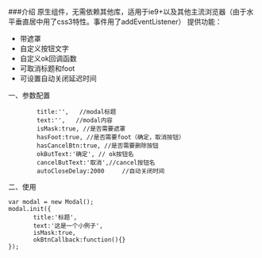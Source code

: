
###介绍
原生组件，无需依赖其他库，适用于ie9+以及其他主流浏览器（由于水平垂直居中用了css3特性。事件用了addEventListener）
提供功能：
+ 带遮罩
+ 自定义按钮文字
+ 自定义ok回调函数
+ 可取消标题和foot
+ 可设置自动关闭延迟时间


一、参数配置

```
        title:'',   //modal标题
        text:'',   //modal内容
        isMask:true, //是否需要遮罩
        hasFoot:true, //是否需要foot（确定，取消按钮）
        hasCancelBtn:true, //是否需要删除按钮
        okButText:'确定', // ok按钮名
        cancelButText:'取消',//cancel按钮名
        autoCloseDelay:2000     //自动关闭时间
```
二、使用
```
var modal = new Modal();
modal.init({
       title:'标题',
       text:'这是一个小例子',
       isMask:true,
       okBtnCallback:function(){}
});
```
